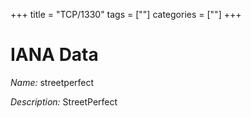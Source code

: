+++
title = "TCP/1330"
tags = [""]
categories = [""]
+++

# IANA Data

_Name:_ streetperfect

_Description:_ StreetPerfect

